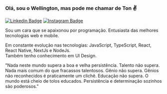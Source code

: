 ### Olá, sou o Wellington, mas pode me chamar de Ton ✌

[![Linkedin Badge](https://img.shields.io/badge/-wellingtonrodriguesbr-3251A0?style=flat-square&logo=Linkedin&logoColor=white&link=https://www.linkedin.com/in/wellingtonrodriguesbr/)](https://www.linkedin.com/in/wellingtonrodriguesbr/)
[![Instagram Badge](https://img.shields.io/badge/-wellingtonrodrigues.dev-3251A0?style=flat-square&logo=Instagram&logoColor=white&link=https://www.instagram.com/wellingtonrodrigues.dev/)](https://www.instagram.com/wellingtonrodrigues.dev/)
<br/>
 

Sou um cara que se apaixonou por programação. Entusiasta das melhores tecnologias web e mobile.

Em constante evolução nas tecnologias: JavaScript, TypeScript, React, React Native, NextJs e NodeJs.
<br />
Também tenho conhecimento em UI Design.

"Nada neste mundo supera a boa e velha persistência. Talento não supera. Nada mais comum do que fracassos talentosos. Gênio não supera. Gênios não reconhecidos é praticamente um clichê. Educação não supera. O mundo está cheio de tolos educados. Persistência e determinação sozinhos são poderosos."
